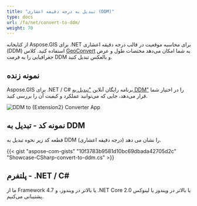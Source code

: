 ```yaml
---
title: "تبدیل به درجه دقیقه اعشاری (DDM)"
type: docs
url: /fa/net/convert-to-ddm/
weight: 70
---
```


از کتابخانه Aspose.GIS برای .NET برای محاسبه موقعیت در قالب درجه دقیقه اعشاری (DDM) استفاده کنید. کلاس [GeoConvert](https://reference.aspose.com/gis/net/aspose.gis/geoconvert) به شما امکان می‌دهد مختصات طول و عرض جغرافیایی را به فرمت DDM و بالعکس تبدیل کنید.

## **نمونه زنده**

Aspose.GIS برای .NET / C# برنامه رایگان آنلاین ["تبدیل به DDM"](https://products.aspose.app/gis/coordinates/convert-to-ddm) را در اختیار شما قرار می‌دهد، جایی که می‌توانید عملکرد و کیفیت آن را بررسی کنید.

![DDM to {Extension2} Converter App](coordinates.png)

## **نمونه کد - تبدیل به DDM**

قطعه کد زیر نحوه تبدیل به DDM (درجه دقیقه اعشاری) را نشان می دهد.

{{< gist "aspose-com-gists" "10f3783b9581d10bc69dbada42705d2c" "Showcase-CSharp-convert-to-ddm.cs" >}}

## **پلتفرم - .NET / C#**

ما از Framework 4.7 یا بالاتر در ویندوز، و .NET Core 2.0 یا بالاتر در ویندوز یا لینوکس پشتیبانی می‌کنیم.

